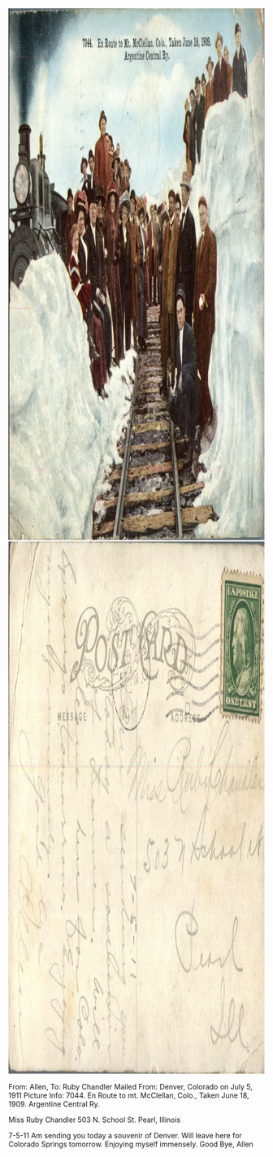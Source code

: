 <html><body><a href="/wp-content/uploads/2014/05/postcard-2014-20140501_17413337_0174.jpg"><img class="alignnone size-full wp-image-536" src="/wp-content/uploads/2014/05/postcard-2014-20140501_17413337_0174.jpg" alt="postcard-2014-20140501_17413337_0174" width="1510" height="1047"></a> <a href="/wp-content/uploads/2014/05/postcard-2014-20140501_17414122_0175.jpg"><img class="alignnone size-full wp-image-537" src="/wp-content/uploads/2014/05/postcard-2014-20140501_17414122_0175.jpg" alt="postcard-2014-20140501_17414122_0175" width="1528" height="1048"></a>

From: Allen, To: Ruby Chandler
Mailed From: Denver, Colorado on July 5, 1911
Picture Info: 7044. En Route to mt. McClellan, Colo., Taken June 18, 1909. Argentine Central Ry.

Miss Ruby Chandler
503 N. School St.
Pearl, Illinois

7-5-11
Am sending you today a souvenir of Denver. Will leave here for Colorado Springs tomorrow. Enjoying myself immensely.
Good Bye,
Allen</body></html>